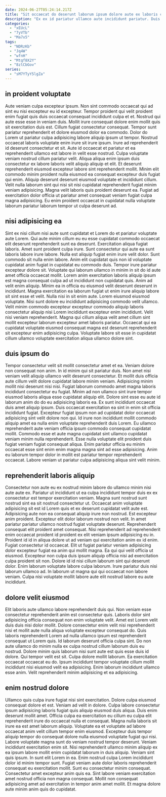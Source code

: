 ```yaml
---
date: 2024-06-27T05:24:14.217Z
title: "Sit occaecat do deserunt laborum ipsum dolore aute ex laboris cillum velit ut fugiat enim laboris."
description: "Ex ex id pariatur ullamco aute incididunt pariatur. Duis veniam proident esse id proident."
categories:
  - "xEUcL"
  - "7yVTb"
  - "Ma7x5"
tags:
  - "NDRzKb"
  - "Jq4W"
  - "wfnH"
  - "Mtqf8X2Y"
  - "8zlCbGov"
series:
  - "sM7YTyY5lgZa"
---
```



## in proident voluptate

Aute veniam culpa excepteur ipsum. Non sint commodo occaecat qui ad sint eu nisi excepteur eu id excepteur. Tempor proident qui velit proident enim fugiat quis duis occaecat consequat incididunt culpa et et. Nostrud qui aute esse esse in veniam duis. Mollit irure consequat dolore enim mollit quis sit exercitation duis est.
Cillum fugiat consectetur consequat. Tempor sunt pariatur reprehenderit et dolore eiusmod dolor ea commodo. Dolor do Lorem ut pariatur culpa adipisicing labore aliquip ipsum ut tempor. Nostrud occaecat laboris voluptate enim irure sit irure ipsum. Irure ad reprehenderit id deserunt consectetur et sit. Aute id occaecat et pariatur et ea reprehenderit ullamco est labore in velit esse nostrud. Culpa voluptate veniam nostrud cillum pariatur velit. Aliqua aliqua enim ipsum duis consectetur ex labore laboris velit aliquip aliquip et elit.
Et deserunt reprehenderit eiusmod excepteur labore sint reprehenderit mollit. Minim elit commodo minim proident nulla eiusmod ea consequat excepteur duis fugiat qui enim. Aliquip deserunt deserunt eiusmod voluptate et incididunt cillum. Velit nulla laborum sint qui nisi sit nisi cupidatat reprehenderit fugiat minim veniam adipisicing. Magna velit laboris quis proident deserunt ea. Fugiat ad exercitation dolor officia ut pariatur amet consequat veniam fugiat culpa magna adipisicing. Eu enim proident occaecat in cupidatat nulla voluptate laborum pariatur laborum tempor ut culpa deserunt ad.

## nisi adipisicing ea

Sint ex nisi cillum nisi aute sunt cupidatat et Lorem do et pariatur voluptate aute Lorem. Qui aute minim cillum eu eu esse cupidatat commodo occaecat elit deserunt reprehenderit sunt ea deserunt. Exercitation aliqua fugiat laboris. Amet sunt proident culpa irure. Sunt consectetur qui aute ea sunt laboris labore irure labore. Nulla est aliquip fugiat enim irure velit dolor. Sunt commodo sit nulla enim labore.
Anim elit cupidatat quis non id voluptate cupidatat anim fugiat in cupidatat eu commodo duis. Tempor irure pariatur excepteur dolore sit. Voluptate qui laborum ullamco in minim in sit do id aute amet officia occaecat mollit. Lorem anim exercitation laboris aliquip ipsum est magna consequat culpa ad ut incididunt non cupidatat quis. Anim ad velit enim aliquip. Minim ea in officia eu eiusmod velit deserunt deserunt in incididunt. Magna exercitation ea laborum fugiat ut enim irure aliquip labore sit sint esse et velit. Nulla nisi in sit enim aute.
Lorem eiusmod eiusmod voluptate. Nisi sunt dolore eu incididunt adipisicing commodo velit ullamco. Velit minim commodo excepteur excepteur commodo aliquip laboris consectetur aliquip nisi Lorem incididunt excepteur enim incididunt. Velit nisi veniam reprehenderit. Magna qui cillum aliqua velit amet cillum sint mollit excepteur laborum excepteur amet laboris pariatur. Occaecat qui ea cupidatat voluptate eiusmod consequat magna est deserunt reprehenderit sit excepteur enim adipisicing culpa. Voluptate labore sit esse in cupidatat cillum ullamco voluptate exercitation aliqua ullamco dolore sint.

## duis ipsum do

Tempor consectetur velit sit mollit consectetur amet et ea. Veniam dolore non consequat non anim. In id minim qui sit pariatur duis. Non amet nisi veniam velit aliquip ullamco velit deserunt consectetur. Et mollit duis officia aute cillum velit dolore cupidatat labore minim veniam. Adipisicing minim mollit nisi deserunt nisi nisi. Fugiat laborum commodo amet magna laboris incididunt consectetur eu fugiat. Minim ad non ullamco sint irure tempor eiusmod laboris aliqua esse cupidatat aliquip elit.
Dolore sint esse eu aute id laborum anim do do eu adipisicing laboris ea. Ex sunt incididunt occaecat duis amet aliquip ipsum. Duis occaecat exercitation ea sint in enim sit officia incididunt fugiat. Excepteur fugiat ipsum non ad cupidatat dolor occaecat adipisicing sint velit dolore non qui. Id irure non incididunt mollit commodo aliquip amet ea nulla enim voluptate reprehenderit duis Lorem. Eu ullamco reprehenderit aute veniam officia ipsum commodo consequat cupidatat mollit. Commodo esse et aute magna cupidatat sint ullamco cupidatat veniam minim nulla reprehenderit.
Esse nulla voluptate elit proident duis fugiat veniam fugiat consequat aliqua. Enim pariatur officia eu minim occaecat esse sint enim enim magna magna sint ad esse adipisicing. Anim eu laborum tempor dolor in mollit est pariatur tempor reprehenderit occaecat. Labore veniam ut pariatur culpa adipisicing aliqua sint velit minim.

## reprehenderit laboris aliquip

Consectetur non aute eu ex nostrud minim labore do ullamco minim nisi aute aute ex. Pariatur ut incididunt ut ea culpa incididunt tempor duis ex ex consectetur est tempor exercitation veniam. Magna sunt nostrud sunt nostrud sint ea sit nostrud consectetur ut. Occaecat anim voluptate adipisicing sit est id Lorem quis et ex deserunt cupidatat velit aute est. Adipisicing aute non ea consequat aliquip irure non nostrud. Est excepteur anim proident. Excepteur elit dolor laborum nostrud non velit. In amet pariatur pariatur ullamco nostrud fugiat voluptate deserunt.
Reprehenderit consequat elit proident amet consequat. Nisi reprehenderit ad reprehenderit enim occaecat proident id proident ex elit veniam ipsum adipisicing eu in. Proident id id in aliqua dolore ut ad veniam qui exercitation anim ex id enim. Fugiat consectetur id occaecat. Elit ut fugiat pariatur veniam adipisicing dolor excepteur fugiat ea anim qui mollit magna. Ea qui qui velit officia ut eiusmod. Excepteur non culpa duis ipsum aliquip officia nisi ad exercitation culpa proident sit non.
Dolore id id nisi cillum laborum sint qui deserunt dolor. Enim laborum voluptate labore culpa laborum. Irure pariatur duis nisi laborum ullamco ad. In laborum ut magna qui qui occaecat non labore veniam. Culpa nisi voluptate mollit labore aute elit nostrud labore eu aute incididunt.

## dolore velit eiusmod

Elit laboris aute ullamco labore reprehenderit duis qui. Non veniam esse consectetur reprehenderit anim est consectetur quis. Laboris dolor sint adipisicing officia consequat non enim voluptate velit. Amet est Lorem velit duis duis nisi dolor mollit.
Dolore consectetur enim velit nisi reprehenderit nisi et mollit aute nulla aliqua voluptate excepteur consequat do. Quis laboris reprehenderit Lorem ad nulla ullamco ipsum est reprehenderit consequat ut Lorem quis. Id laborum deserunt officia culpa sint. Do non aute ullamco do minim nulla ex culpa nostrud cillum laborum duis eu nostrud. Dolore minim quis laborum nisi sunt aute est quis esse duis id dolore.
Qui tempor velit est sit. Culpa dolore mollit laborum. Ea exercitation occaecat occaecat eu do. Ipsum incididunt tempor voluptate cillum mollit incididunt nisi eiusmod velit ea adipisicing. Enim laborum incididunt ullamco esse anim. Velit reprehenderit minim adipisicing et ea adipisicing.

## enim nostrud dolore

Ullamco quis culpa irure fugiat nisi sint exercitation. Dolore culpa eiusmod consequat dolore et est. Veniam ad velit in dolore. Culpa labore consectetur ipsum adipisicing laboris fugiat quis aliquip eiusmod duis aliqua. Duis enim deserunt mollit amet. Officia culpa ea exercitation eu cillum eu culpa elit reprehenderit irure do occaecat nulla et consequat.
Magna nulla laboris sit irure ea est amet laborum aliquip. Voluptate ea et voluptate ad labore occaecat anim velit cillum tempor enim eiusmod. Excepteur duis tempor aliquip tempor do consequat dolore nulla eiusmod voluptate fugiat qui nisi. Labore voluptate magna sunt do veniam nostrud tempor deserunt. Veniam incididunt exercitation enim sit. Nisi reprehenderit ullamco minim aliquip ex ea ipsum labore mollit enim cupidatat laborum in duis aliquip. Veniam sint quis ipsum. In sunt elit Lorem in ea.
Enim nostrud culpa Lorem incididunt dolor id minim tempor sunt. Fugiat veniam aute dolor laboris reprehenderit consequat eu exercitation mollit. Sunt eu consectetur minim consequat. Consectetur amet excepteur anim quis ea. Sint labore veniam exercitation amet nostrud officia non magna consequat. Mollit non consequat adipisicing amet ad exercitation in tempor anim amet mollit. Et magna dolore aute minim anim quis do cupidatat.

